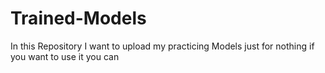 # Trained-Models
In this Repository I want to upload my practicing Models just for nothing if you want to use it you can

